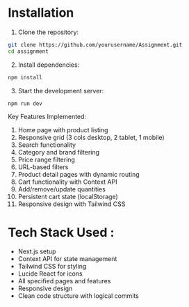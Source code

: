 # Installation

1. Clone the repository:
```bash
git clone https://github.com/yourusername/Assignment.git
cd assignment
```

2. Install dependencies:
```bash
npm install
```

3. Start the development server:
```bash
npm run dev
```

Key Features Implemented:
1. Home page with product listing
2. Responsive grid (3 cols desktop, 2 tablet, 1 mobile)
3. Search functionality
4. Category and brand filtering
5. Price range filtering
6. URL-based filters
7. Product detail pages with dynamic routing
9. Cart functionality with Context API
10. Add/remove/update quantities
11. Persistent cart state (localStorage)
12. Responsive design with Tailwind CSS

# Tech Stack Used :
- Next.js setup
- Context API for state management
- Tailwind CSS for styling
- Lucide React for icons
- All specified pages and features
- Responsive design
- Clean code structure with logical commits
